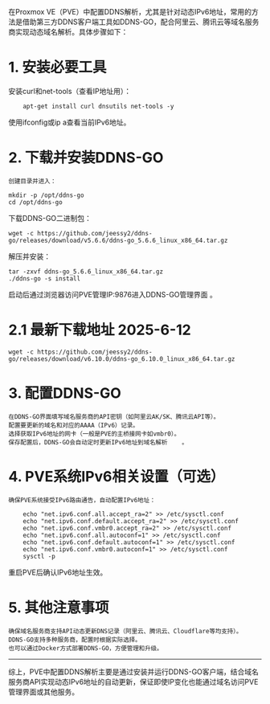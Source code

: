 在Proxmox VE（PVE）中配置DDNS解析，尤其是针对动态IPv6地址，常用的方法是借助第三方DDNS客户端工具如DDNS-GO，配合阿里云、腾讯云等域名服务商实现动态域名解析。具体步骤如下：

# 1. 安装必要工具
安装curl和net-tools（查看IP地址用）：
```
    apt-get install curl dnsutils net-tools -y
```
使用ifconfig或ip a查看当前IPv6地址。

# 2. 下载并安装DDNS-GO
    创建目录并进入：
```
mkdir -p /opt/ddns-go
cd /opt/ddns-go
```
下载DDNS-GO二进制包：
```
wget -c https://github.com/jeessy2/ddns-go/releases/download/v5.6.6/ddns-go_5.6.6_linux_x86_64.tar.gz
```
解压并安装：
```
tar -zxvf ddns-go_5.6.6_linux_x86_64.tar.gz
./ddns-go -s install
```
启动后通过浏览器访问PVE管理IP:9876进入DDNS-GO管理界面 。

# 2.1 最新下载地址 2025-6-12
```
wget -c https://github.com/jeessy2/ddns-go/releases/download/v6.10.0/ddns-go_6.10.0_linux_x86_64.tar.gz
```

# 3. 配置DDNS-GO
    在DDNS-GO界面填写域名服务商的API密钥（如阿里云AK/SK、腾讯云API等）。
    配置要更新的域名和对应的AAAA（IPv6）记录。
    选择获取IPv6地址的网卡（一般是PVE的主桥接网卡如vmbr0）。
    保存配置后，DDNS-GO会自动定时更新IPv6地址到域名解析    。

# 4. PVE系统IPv6相关设置（可选）
    确保PVE系统接受IPv6路由通告，自动配置IPv6地址：
```
    echo "net.ipv6.conf.all.accept_ra=2" >> /etc/sysctl.conf
    echo "net.ipv6.conf.default.accept_ra=2" >> /etc/sysctl.conf
    echo "net.ipv6.conf.vmbr0.accept_ra=2" >> /etc/sysctl.conf
    echo "net.ipv6.conf.all.autoconf=1" >> /etc/sysctl.conf
    echo "net.ipv6.conf.default.autoconf=1" >> /etc/sysctl.conf
    echo "net.ipv6.conf.vmbr0.autoconf=1" >> /etc/sysctl.conf
    sysctl -p
```
重启PVE后确认IPv6地址生效。

# 5. 其他注意事项
    确保域名服务商支持API动态更新DNS记录（阿里云、腾讯云、Cloudflare等均支持）。
    DDNS-GO支持多种服务商，配置时根据实际选择。
    也可以通过Docker方式部署DDNS-GO，方便管理和升级。
----
综上，PVE中配置DDNS解析主要是通过安装并运行DDNS-GO客户端，结合域名服务商API实现动态IPv6地址的自动更新，保证即使IP变化也能通过域名访问PVE管理界面或其他服务。
